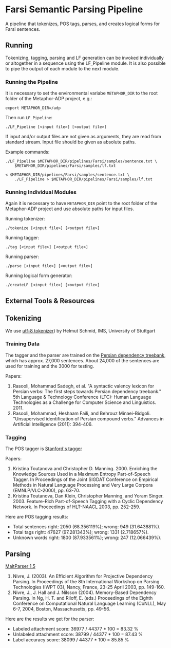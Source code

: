 # Farsi Semantic Parsing Pipeline

A pipeline that tokenizes, POS tags, parses, and creates logical forms for
Farsi sentences.

## Running

Tokenizing, tagging, parsing and LF generation can be invoked individually
or altogether in a sequence using the LF_Pipeline module. It is also
possible to pipe the output of each module to the next module.

### Running the Pipeline

It is necessary to set the environmental variabe `METAPHOR_DIR` to the
root folder of the Metaphor-ADP project, e.g.:

```
export METAPHOR_DIR=/adp
```

Then run `LF_Pipeline`:

```
./LF_Pipeline [<input file>] [<output file>]
```

If input and/or output files are not given as arguments, they are read
from standard stream. Input file should be given as absolute paths.

Example commands:

```
./LF_Pipeline $METAPHOR_DIR/pipelines/Farsi/samples/sentence.txt \
    $METAPHOR_DIR/pipelines/Farsi/samples/lf.txt

< $METAPHOR_DIR/pipelines/Farsi/samples/sentence.txt \
    ./LF_Pipeline > $METAPHOR_DIR/pipelines/Farsi/samples/lf.txt
```

### Running Individual Modules

Again it is necessary to have `METAPHOR_DIR` point to the root folder of
the Metaphor-ADP project and use absolute paths for input files.

Running tokenizer:
```
./tokenize [<input file>] [<output file>]
```

Running tagger:
```
./tag [<input file>] [<output file>]
```

Running parser:
```
./parse [<input file>] [<output file>]
```

Running logical form generator:
```
./createLF [<input file>] [<output file>]
```

## External Tools & Resources

## Tokenizing

We use
[utf-8 tokenizer](http://corpus.leeds.ac.uk/tools/utf8-tokenize.pl))
by Helmut Schmid, IMS, University of Stuttgart


### Training Data

The tagger and the parser are trained on the
[Persian dependency treebank](http://dadegan.ir/en), which
has approx. 27,000 sentences. About 24,000 of the sentences are used for
training and the 3000 for testing.

Papers:

1. Rasooli, Mohammad Sadegh, et al. "A syntactic valency lexicon for
   Persian verbs: The first steps towards Persian dependency treebank." 5th
   Language & Technology Conference (LTC): Human Language Technologies as a
   Challenge for Computer Science and Linguistics. 2011.
2. Rasooli, Mohammad, Heshaam Faili, and Behrouz Minaei-Bidgoli.
   "Unsupervised identification of Persian compound verbs." Advances in
   Artificial Intelligence (2011): 394-406.


### Tagging

The POS tagger is
[Stanford's tagger](http://nlp.stanford.edu/software/tagger.shtml)

Papers:
1. Kristina Toutanova and Christopher D. Manning. 2000. Enriching the
   Knowledge Sources Used in a Maximum Entropy Part-of-Speech Tagger. In
   Proceedings of the Joint SIGDAT Conference on Empirical Methods in Natural
   Language Processing and Very Large Corpora (EMNLP/VLC-2000), pp. 63-70.
2. Kristina Toutanova, Dan Klein, Christopher Manning, and Yoram Singer.
   2003. Feature-Rich Part-of-Speech Tagging with a Cyclic Dependency
   Network. In Proceedings of HLT-NAACL 2003, pp. 252-259.

Here are POS tagging results:
- Total sentences right: 2050 (68.356119%); wrong: 949 (31.643881%).
- Total tags right: 47627 (97.281343%); wrong: 1331 (2.718657%).
- Unknown words right: 1800 (87.933561%); wrong: 247 (12.066439%).


## Parsing

[MaltParser 1.5](http://www.maltparser.org)

1. Nivre, J. (2003). An Efficient Algorithm for Projective Dependency
   Parsing. In Proceedings of the 8th International Workshop on
   Parsing Technologies (IWPT 03), Nancy, France, 23-25 April 2003,
   pp. 149-160.
2. Nivre, J., J. Hall and J. Nilsson (2004). Memory-Based Dependency
   Parsing. In Ng, H. T. and Riloff, E. (eds.) Proceedings of the Eighth
   Conference on Computational Natural Language Learning (CoNLL), May 6-7,
   2004, Boston, Massachusetts, pp. 49-56.

Here are the results we get for the parser:
- Labeled   attachment score: 36977 / 44377 * 100 = 83.32 %
- Unlabeled attachment score: 38799 / 44377 * 100 = 87.43 %
- Label accuracy score:       38099 / 44377 * 100 = 85.85 %
